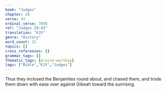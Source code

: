 ```yaml
---
book: "Judges"
chapter: 20
verse: 43
ordinal_verse: 7098
ref: "Judges 20:43"
translation: "KJV"
genre: "History"
word_count: 22
topics: []
cross_references: []
grammar_tags: []
thematic_tags: [praise-worship]
tags: ["Bible","KJV","Judges"]
---
```

Thus they inclosed the Benjamites round about, and chased them, and trode them down with ease over against Gibeah toward the sunrising.
